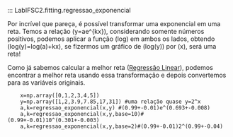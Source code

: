 ::: LabIFSC2.fitting.regressao_exponencial


Por incrível que pareça, é possível transformar uma exponencial em uma reta. Temos a relação \(y=ae^{kx}\), considerando somente números positivos, podemos aplicar a função \(log\) em ambos os lados, obtendo \(log(y)=log(a)+kx\), se fizermos um gráfico de \(log(y)\) por \(x\), será uma reta!

Como já sabemos calcular a melhor reta ([Regressão Linear](linear.md)), podemos encontrar a melhor reta usando essa transformação e depois convertemos para as variáveis originais.


```{.py3 title="Exemplo Exponencial"}
    x=np.array([0,1,2,3,4,5])
    y=np.array([1,2,3.9,7.85,17,31]) #uma relação quase y=2^x
    a,k=regressao_exponencial(x,y) #(0.99+-0.01)e^(0.693+-0.008)
    a,k=regressao_exponencial(x,y,base=10)#(0.99+-0.01)10^(0.301+-0.003)
    a,k=regressao_exponencial(x,y,base=2)#(0.99+-0.01)2^(0.99+-0.04)
```


